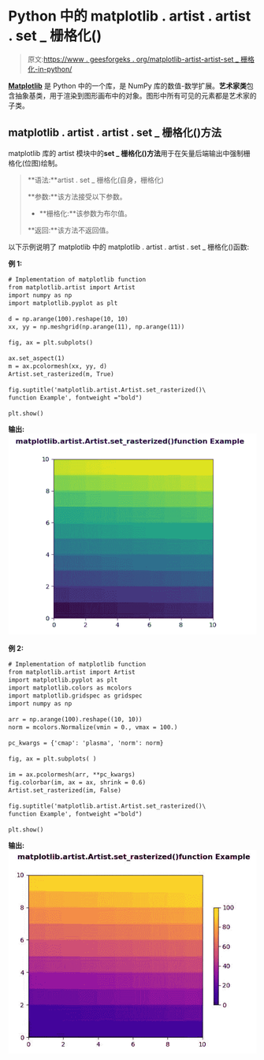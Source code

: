 # Python 中的 matplotlib . artist . artist . set _ 栅格化()

> 原文:[https://www . geesforgeks . org/matplotlib-artist-artist-set _ 栅格化-in-python/](https://www.geeksforgeeks.org/matplotlib-artist-artist-set_rasterized-in-python/)

**[Matplotlib](https://www.geeksforgeeks.org/python-introduction-matplotlib/)** 是 Python 中的一个库，是 NumPy 库的数值-数学扩展。**艺术家类**包含抽象基类，用于渲染到图形画布中的对象。图形中所有可见的元素都是艺术家的子类。

## matplotlib . artist . artist . set _ 栅格化()方法

matplotlib 库的 artist 模块中的**set _ 栅格化()方法**用于在矢量后端输出中强制栅格化(位图)绘制。

> **语法:**artist . set _ 栅格化(自身，栅格化)
> 
> **参数:**该方法接受以下参数。
> 
> *   **栅格化:**该参数为布尔值。
> 
> **返回:**该方法不返回值。

以下示例说明了 matplotlib 中的 matplotlib . artist . artist . set _ 栅格化()函数:

**例 1:**

```
# Implementation of matplotlib function
from matplotlib.artist import Artist  
import numpy as np 
import matplotlib.pyplot as plt 

d = np.arange(100).reshape(10, 10) 
xx, yy = np.meshgrid(np.arange(11), np.arange(11)) 

fig, ax = plt.subplots() 

ax.set_aspect(1) 
m = ax.pcolormesh(xx, yy, d) 
Artist.set_rasterized(m, True) 

fig.suptitle('matplotlib.artist.Artist.set_rasterized()\
function Example', fontweight ="bold") 

plt.show()
```

**输出:**
![](img/4a1de6418cb49931182b69f42d57ade3.png)

**例 2:**

```
# Implementation of matplotlib function
from matplotlib.artist import Artist  
import matplotlib.pyplot as plt 
import matplotlib.colors as mcolors 
import matplotlib.gridspec as gridspec 
import numpy as np 

arr = np.arange(100).reshape((10, 10)) 
norm = mcolors.Normalize(vmin = 0., vmax = 100.) 

pc_kwargs = {'cmap': 'plasma', 'norm': norm} 

fig, ax = plt.subplots( ) 

im = ax.pcolormesh(arr, **pc_kwargs) 
fig.colorbar(im, ax = ax, shrink = 0.6) 
Artist.set_rasterized(im, False) 

fig.suptitle('matplotlib.artist.Artist.set_rasterized()\
function Example', fontweight ="bold") 

plt.show()
```

**输出:**
![](img/eb0ca92a34164df23b35cca9443b4aeb.png)
